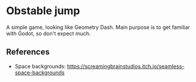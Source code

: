 # Obstable jump

A simple game, looking like Geometry Dash. Main purpose is to get familiar with
Godot, so don't expect much.

## References

- Space backgrounds: https://screamingbrainstudios.itch.io/seamless-space-backgrounds
